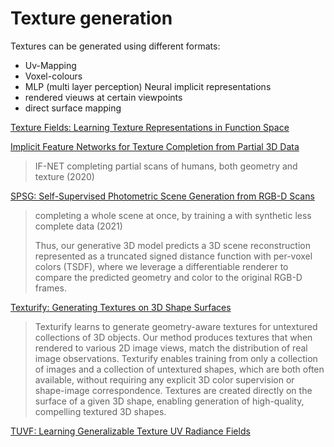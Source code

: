 # Texture generation

Textures can be generated using different formats:
- Uv-Mapping
- Voxel-colours
- MLP (multi layer perception) Neural implicit representations
- rendered vieuws at certain viewpoints
- direct surface mapping

[Texture Fields: Learning Texture Representations in Function Space](https://openaccess.thecvf.com/content_ICCV_2019/html/Oechsle_Texture_Fields_Learning_Texture_Representations_in_Function_Space_ICCV_2019_paper.html)

[Implicit Feature Networks for Texture Completion from Partial 3D Data](https://arxiv.org/abs/2009.09458)
> IF-NET completing partial scans of humans, both geometry and texture (2020)

[SPSG: Self-Supervised Photometric Scene Generation from RGB-D Scans](https://arxiv.org/abs/2006.14660)
> completing a whole scene at once, by training a with synthetic less complete data (2021)
> 
> Thus, our generative 3D model predicts a 3D scene
reconstruction represented as a truncated signed distance
function with per-voxel colors (TSDF), where we leverage
a differentiable renderer to compare the predicted geometry
and color to the original RGB-D frames.

[Texturify: Generating Textures on 3D Shape Surfaces](https://arxiv.org/abs/2204.02411)
> Texturify learns to generate geometry-aware textures for untextured collections
of 3D objects. Our method produces textures that when rendered to various 2D image
views, match the distribution of real image observations. Texturify enables training
from only a collection of images and a collection of untextured shapes, which are both
often available, without requiring any explicit 3D color supervision or shape-image
correspondence. Textures are created directly on the surface of a given 3D shape,
enabling generation of high-quality, compelling textured 3D shapes.

[TUVF: Learning Generalizable Texture UV Radiance Fields](https://arxiv.org/abs/2305.03040)